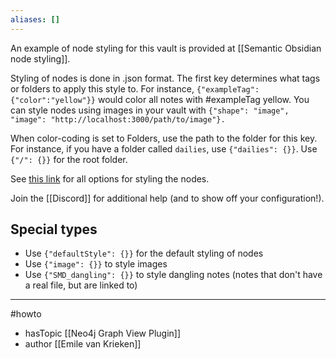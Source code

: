 ```yaml
---
aliases: []
---
```


An example of node styling for this vault is provided at [[Semantic Obsidian node styling]].

Styling of nodes is done in .json format. 
The first key determines what tags or folders to apply this style to. For instance, `{"exampleTag":{"color":"yellow"}}` would color all notes with \#exampleTag yellow. You can style nodes using images in your vault with `{"shape": "image", "image": "http://localhost:3000/path/to/image"}.`

When color-coding is set to Folders, use the path to the folder for this key. For instance, if you have a folder called `dailies`, use `{"dailies": {}}`. Use `{"/": {}}` for the root folder. 


See [this link](https://visjs.github.io/vis-network/docs/network/nodes.html) for all options for styling the nodes. 

Join the [[Discord]] for additional help (and to show off your configuration!). 

## Special types
- Use `{"defaultStyle": {}}` for the default styling of nodes
- Use `{"image": {}}` to style images
- Use `{"SMD_dangling": {}}` to style dangling notes (notes that don't have a real file, but are linked to)



--- 
#howto
- hasTopic [[Neo4j Graph View Plugin]]
- author [[Emile van Krieken]]